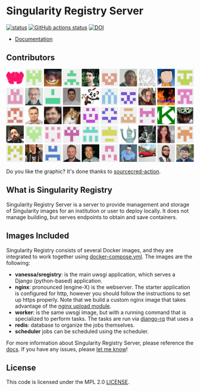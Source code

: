 # Singularity Registry Server

[![status](http://joss.theoj.org/papers/050362b7e7691d2a5d0ebed8251bc01e/status.svg)](http://joss.theoj.org/papers/050362b7e7691d2a5d0ebed8251bc01e)
[![GitHub actions status](https://github.com/singularityhub/sregistry/workflows/sregistry-ci/badge.svg?branch=master)](https://github.com/singularityhub/sregistry/actions?query=branch%3Amaster+workflow%3Asregistry-ci)
[![DOI](https://zenodo.org/badge/DOI/10.5281/zenodo.1012531.svg)](https://doi.org/10.5281/zenodo.1012531)

- [Documentation](https://singularityhub.github.io/sregistry)

## Contributors

![contributors.svg](./contributors.svg)

Do you like the graphic? It's done thanks to [sourcecred-action](https://github.com/sourcecred/sourcred-action).

## What is Singularity Registry
Singularity Registry Server is a server to provide management and storage of 
Singularity images for an institution or user to deploy locally. 
It does not manage building, but serves endpoints to obtain and save containers. 

## Images Included
Singularity Registry consists of several Docker images, and they are integrated 
to work together using [docker-compose.yml](docker-compose.yml). 
The images are the following:

 - **vanessa/sregistry**: is the main uwsgi application, which serves a Django (python-based) application.
 - **nginx**: pronounced (engine-X) is the webserver. The starter application is configured for http, however you should follow the instructions to set up https properly. Note that we build a custom nginx image that takes advantage of the [nginx upload module](https://www.nginx.com/resources/wiki/modules/upload/).
 - **worker**: is the same uwsgi image, but with a running command that is specialized to perform tasks. The tasks are run via [django-rq](https://github.com/rq/django-rq) that uses a
 - **redis**: database to organize the jobs themselves.
 - **scheduler** jobs can be scheduled using the scheduler.

For more information about Singularity Registry Server, please reference the 
[docs](https://singularityhub.github.io/sregistry). If you have any issues, 
please [let me know](https://github.com/singularityhub/sregistry/issues)!

## License

This code is licensed under the MPL 2.0 [LICENSE](LICENSE).
